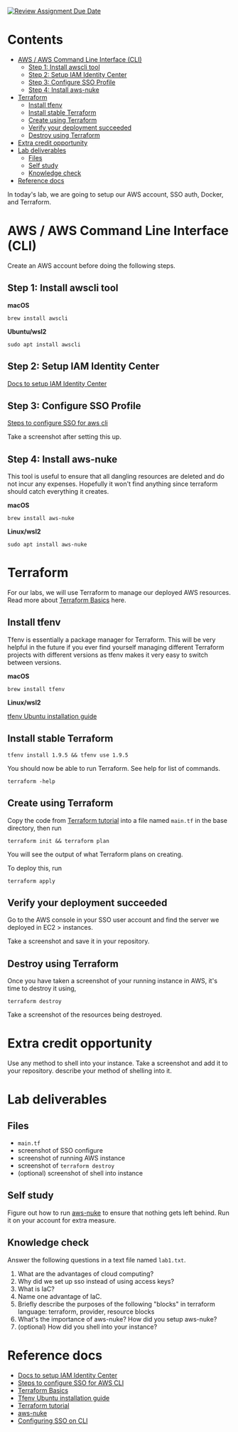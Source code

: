 [![Review Assignment Due Date](https://classroom.github.com/assets/deadline-readme-button-22041afd0340ce965d47ae6ef1cefeee28c7c493a6346c4f15d667ab976d596c.svg)](https://classroom.github.com/a/OLgAZwRQ)
# Contents
- [AWS / AWS Command Line Interface (CLI)](#aws--aws-command-line-interface-cli)
  - [Step 1: Install awscli tool](#step-1-install-awscli-tool)
  - [Step 2: Setup IAM Identity Center](#step-2-setup-iam-identity-center)
  - [Step 3: Configure SSO Profile](#step-3-configure-sso-profile)
  - [Step 4: Install aws-nuke](#step-4-install-aws-nuke)
- [Terraform](#terraform)
  - [Install tfenv](#install-tfenv)
  - [Install stable Terraform](#install-stable-terraform)
  - [Create using Terraform](#create-using-terraform)
  - [Verify your deployment succeeded](#verify-your-deployment-succeeded)
  - [Destroy using Terraform](#destroy-using-terraform)
- [Extra credit opportunity](#extra-credit-opportunity)
- [Lab deliverables](#lab-deliverables)
  - [Files](#files)
  - [Self study](#self-study)
  - [Knowledge check](#knowledge-check)
- [Reference docs](#reference-docs)

In today's lab, we are going to setup our AWS account, SSO auth, Docker, and Terraform.

# AWS / AWS Command Line Interface (CLI)

Create an AWS account before doing the following steps.

## Step 1: Install awscli tool

**macOS**

```
brew install awscli
```

**Ubuntu/wsl2**

```
sudo apt install awscli
```


## Step 2: Setup IAM Identity Center

[Docs to setup IAM Identity Center](https://docs.aws.amazon.com/singlesignon/latest/userguide/getting-started.html)

## Step 3: Configure SSO Profile

[Steps to configure SSO for aws cli](https://docs.aws.amazon.com/cli/latest/userguide/cli-configure-sso.html#cli-configure-sso-configure)

Take a screenshot after setting this up.

## Step 4: Install aws-nuke

This tool is useful to ensure that all dangling resources are deleted and do not incur any expenses. Hopefully it won't find anything since terraform should catch everything it creates. 

**macOS**

```
brew install aws-nuke
```

**Linux/wsl2**

```
sudo apt install aws-nuke
```

# Terraform

For our labs, we will use Terraform to manage our deployed AWS resources. Read more about [Terraform Basics](https://developer.hashicorp.com/terraform/tutorials/aws-get-started/infrastructure-as-code) here.

## Install tfenv
Tfenv is essentially a package manager for Terraform. This will be very helpful in the future if you ever find yourself managing different Terraform projects with different versions as tfenv makes it very easy to switch between versions. 

**macOS**

```
brew install tfenv
```

**Linux/wsl2**

[tfenv Ubuntu installation guide ](https://maxat-akbanov.com/how-to-install-tfenv-terraform-version-manager-on-ubuntu-os)

## Install stable Terraform 

```
tfenv install 1.9.5 && tfenv use 1.9.5
```  

You should now be able to run Terraform. See help for list of commands.  

```
terraform -help
```

## Create using Terraform

Copy the code from [Terraform tutorial](https://developer.hashicorp.com/terraform/tutorials/aws-get-started/aws-build) into a file named `main.tf` in the base directory, then run

```
terraform init && terraform plan
```

You will see the output of what Terraform plans on creating.

To deploy this, run

```
terraform apply
```


## Verify your deployment succeeded

Go to the AWS console in your SSO user account and find the server we deployed in EC2 > instances.

Take a screenshot and save it in your repository.

## Destroy using Terraform

Once you have taken a screenshot of your running instance in AWS, it's time to destroy it using,

```
terraform destroy
```

Take a screenshot of the resources being destroyed.

# Extra credit opportunity

Use any method to shell into your instance. Take a screenshot and add it to your repository. describe your method of shelling into it.

# Lab deliverables

## Files

- `main.tf`
- screenshot of SSO configure
- screenshot of running AWS instance
- screenshot of `terraform destroy`
- (optional) screenshot of shell into instance

## Self study

Figure out how to run [aws-nuke](https://github.com/rebuy-de/aws-nuke) to ensure that nothing gets left behind. Run it on your account for extra measure.

## Knowledge check

Answer the following questions in a text file named `lab1.txt`.

1. What are the advantages of cloud computing?
2. Why did we set up sso instead of using access keys?
3. What is IaC?
4. Name one advantage of IaC.
5. Briefly describe the purposes of the following "blocks" in terraform language: terraform, provider, resource blocks
6. What's the importance of aws-nuke? How did you setup aws-nuke?
8. (optional) How did you shell into your instance?

# Reference docs

- [Docs to setup IAM Identity Center](https://docs.aws.amazon.com/singlesignon/latest/userguide/getting-started.html)
- [Steps to configure SSO for AWS CLI](https://docs.aws.amazon.com/cli/latest/userguide/cli-configure-sso.html#cli-configure-sso-configure)
- [Terraform Basics](https://developer.hashicorp.com/terraform/tutorials/aws-get-started/infrastructure-as-code)
- [Tfenv Ubuntu installation guide ](https://maxat-akbanov.com/how-to-install-tfenv-terraform-version-manager-on-ubuntu-os)
- [Terraform tutorial](https://developer.hashicorp.com/terraform/tutorials/aws-get-started/aws-build)
- [aws-nuke](https://github.com/rebuy-de/aws-nuke)
- [Configuring SSO on CLI](https://docs.aws.amazon.com/cli/latest/userguide/cli-configure-sso.html)

